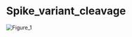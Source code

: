 # Spike_variant_cleavage
![Figure_1](https://user-images.githubusercontent.com/11457928/162642200-8be74667-a006-443e-bfe3-a483b80a84eb.png)
